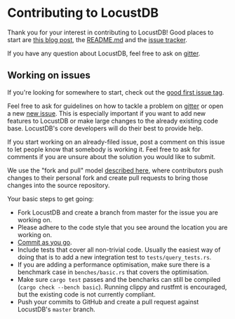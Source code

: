 # Contributing to LocustDB

Thank you for your interest in contributing to LocustDB! Good places to start are [this blog post][blogpost], the [README.md][readme] and the [issue tracker][issues].

If you have any question about LocustDB, feel free to ask on [gitter][gitter].

## Working on issues
If you're looking for somewhere to start, check out the [good first issue tag][good-first-issue].

Feel free to ask for guidelines on how to tackle a problem on [gitter][gitter] or open a new [new issue][new-issue].
This is especially important if you want to add new features to LocustDB or make large changes to the already existing code base. LocustDB's core developers will do their best to provide help.

If you start working on an already-filed issue, post a comment on this issue to let people know that somebody is working it. Feel free to ask for comments if you are unsure about the solution you would like to submit.

We use the "fork and pull" model [described here][development-models], where contributors push changes to their personal fork and create pull requests to bring those changes into the source repository.

Your basic steps to get going:

* Fork LocustDB and create a branch from master for the issue you are working on.
* Please adhere to the code style that you see around the location you are working on.
* [Commit as you go][githelp].
* Include tests that cover all non-trivial code. Usually the easiest way of doing that is to add a new integration test to `tests/query_tests.rs`.
* If you are adding a performance optimisation, make sure there is a benchmark case in `benches/basic.rs` that covers the optimisation.
* Make sure `cargo test` passes and the bencharks can still be compiled (`cargo check --bench basic`). Running clippy and rustfmt is encouraged, but the existing code is not currently compliant.
* Push your commits to GitHub and create a pull request against LocustDB's `master` branch.

[githelp]: https://dont-be-afraid-to-commit.readthedocs.io/en/latest/git/commandlinegit.html
[development-models]: https://help.github.com/articles/about-collaborative-development-models/
[gitter]: https://gitter.im/LocustDB/Lobby
[issues]: https://github.com/cswinter/LocustDB/issues
[new-issue]: https://github.com/cswinter/LocustDB/issues/new
[good-first-issue]: https://github.com/cswinter/LocustDB/issues?q=is%3Aissue+is%3Aopen+label%3A%22good+first+issue%22
[blogpost]: TODO
[readme]: https://github.com/cswinter/LocustDB/blob/master/README.md
